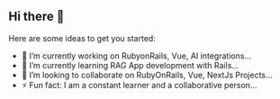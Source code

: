 ## Hi there 👋

Here are some ideas to get you started:

- 🔭 I’m currently working on RubyonRails, Vue, AI integrations...
- 🌱 I’m currently learning RAG App development with Rails...
- 👯 I’m looking to collaborate on RubyOnRails, Vue, NextJs Projects...
- ⚡ Fun fact: I am a constant learner and a collaborative person...
